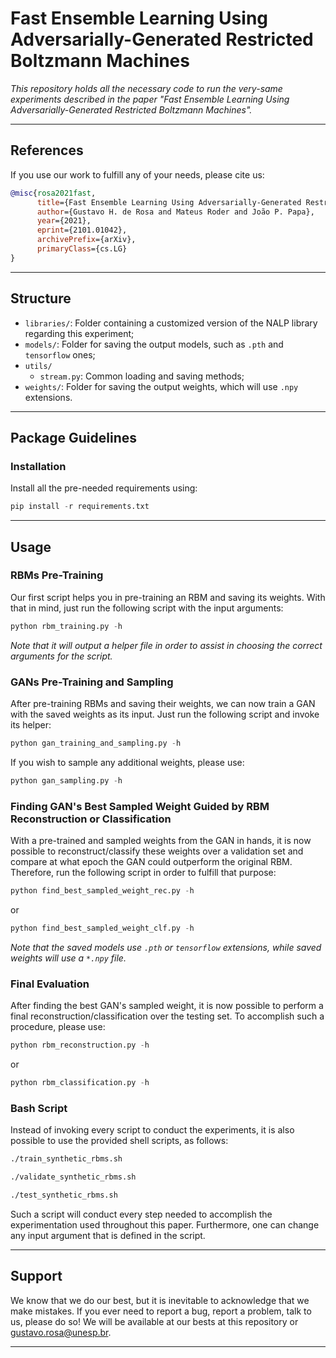 # Fast Ensemble Learning Using Adversarially-Generated Restricted Boltzmann Machines

*This repository holds all the necessary code to run the very-same experiments described in the paper "Fast Ensemble Learning Using Adversarially-Generated Restricted Boltzmann Machines".*

---

## References

If you use our work to fulfill any of your needs, please cite us:

```BibTex
@misc{rosa2021fast,
      title={Fast Ensemble Learning Using Adversarially-Generated Restricted Boltzmann Machines}, 
      author={Gustavo H. de Rosa and Mateus Roder and João P. Papa},
      year={2021},
      eprint={2101.01042},
      archivePrefix={arXiv},
      primaryClass={cs.LG}
}
```

---

## Structure

  * `libraries/`: Folder containing a customized version of the NALP library regarding this experiment;
  * `models/`: Folder for saving the output models, such as `.pth` and `tensorflow` ones;
  * `utils/`
    * `stream.py`: Common loading and saving methods;
  * `weights/`: Folder for saving the output weights, which will use `.npy` extensions.

---

## Package Guidelines

### Installation

Install all the pre-needed requirements using:

```Python
pip install -r requirements.txt
```

---

## Usage

### RBMs Pre-Training

Our first script helps you in pre-training an RBM and saving its weights. With that in mind, just run the following script with the input arguments:

```Python
python rbm_training.py -h
```

*Note that it will output a helper file in order to assist in choosing the correct arguments for the script.*

### GANs Pre-Training and Sampling

After pre-training RBMs and saving their weights, we can now train a GAN with the saved weights as its input. Just run the following script and invoke its helper:

```Python
python gan_training_and_sampling.py -h
```

If you wish to sample any additional weights, please use:

```Python
python gan_sampling.py -h
```

### Finding GAN's Best Sampled Weight Guided by RBM Reconstruction or Classification

With a pre-trained and sampled weights from the GAN in hands, it is now possible to reconstruct/classify these weights over a validation set and compare at what epoch the GAN could outperform the original RBM. Therefore, run the following script in order to fulfill that purpose:

```Python
python find_best_sampled_weight_rec.py -h
```

or

```Python
python find_best_sampled_weight_clf.py -h
```

*Note that the saved models use `.pth` or `tensorflow` extensions, while saved weights will use a `*.npy` file.*

### Final Evaluation

After finding the best GAN's sampled weight, it is now possible to perform a final reconstruction/classification over the testing set. To accomplish such a procedure, please use:

```Python
python rbm_reconstruction.py -h
```

or

```Python
python rbm_classification.py -h
```

### Bash Script

Instead of invoking every script to conduct the experiments, it is also possible to use the provided shell scripts, as follows:

```Bash
./train_synthetic_rbms.sh
```

```Bash
./validate_synthetic_rbms.sh
```

```Bash
./test_synthetic_rbms.sh
```

Such a script will conduct every step needed to accomplish the experimentation used throughout this paper. Furthermore, one can change any input argument that is defined in the script.

---

## Support

We know that we do our best, but it is inevitable to acknowledge that we make mistakes. If you ever need to report a bug, report a problem, talk to us, please do so! We will be available at our bests at this repository or gustavo.rosa@unesp.br.

---
